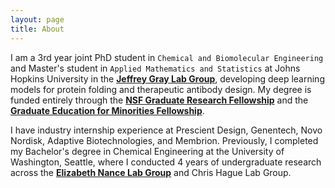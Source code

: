 ```yaml
---
layout: page
title: About
---
```


I am a 3rd year joint PhD student in `Chemical and Biomolecular Engineering` and Master's student in `Applied Mathematics and Statistics` at Johns Hopkins University in the [**Jeffrey Gray Lab Group**](https://graylab.jhu.edu/), developing deep learning models for protein folding and therapeutic antibody design. My degree is funded entirely through the [**NSF Graduate Research Fellowship**](https://www.nsfgrfp.org/) and the [**Graduate Education for Minorities Fellowship**](https://www.gemfellowship.org/gem-fellowship-program/).

I have industry internship experience at Prescient Design, Genentech, Novo Nordisk, Adaptive Biotechnologies, and Membrion. Previously, I completed my Bachelor's degree in Chemical Engineering at the University of Washington, Seattle, where I conducted 4 years of undergraduate research across the [**Elizabeth Nance Lab Group**](https://www.nancelab.com/) and Chris Hague Lab Group.
